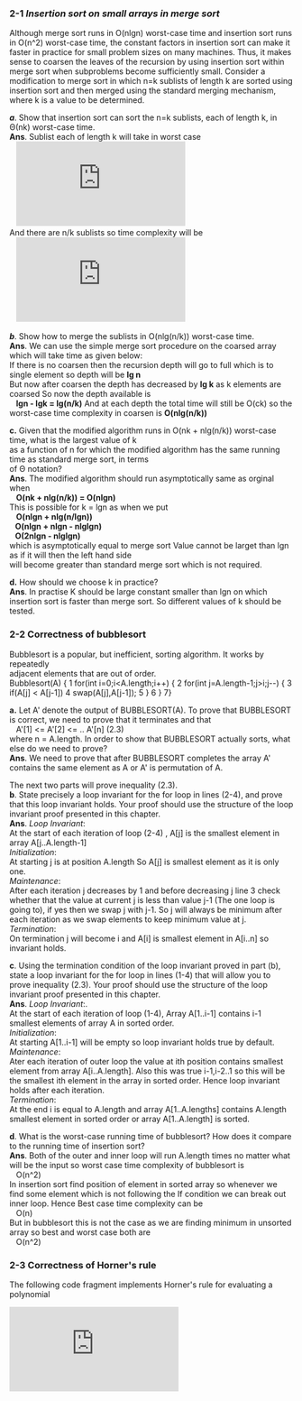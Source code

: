 ### 2-1  _Insertion sort on small arrays in merge sort_  
Although merge sort runs in O(nlgn) worst-case time and insertion sort runs in O(n^2) worst-case time, the constant factors in insertion sort can make it faster in practice for small problem sizes on many machines. Thus, it makes sense to coarsen the leaves of the recursion by using insertion sort within merge sort when	subproblems become sufficiently small. Consider a modification to merge sort in which n=k sublists of length k are sorted using insertion
sort and then merged using the standard merging mechanism, where k is a value to be determined.

**_a_**.
Show that insertion sort can sort the n=k sublists, each of length k, in Θ(nk) worst-case time.  
**Ans**.
Sublist each of length k will take in worst case  
&nbsp;&nbsp; ![equation](http://latex.codecogs.com/gif.latex?%5CTheta%28k%5E2%29)   
And there are n/k sublists so time complexity will be  
&nbsp;&nbsp; ![equation](http://latex.codecogs.com/gif.latex?%5CTheta%28n/k%20*%20k%5E2%29%20%3D%20%5Ctheta%28nk%29)
		
**_b_**.
Show how to merge the sublists in O(nlg(n/k)) worst-case time.  
**Ans**.
We can use the simple merge sort procedure on the coarsed array which will take time as given below:   
If there is no coarsen then the recursion depth will go to full which is to single element so depth will be **lg n**  
But now after coarsen the depth has decreased by **lg k** as k elements are coarsed So now the depth available is  
&nbsp;&nbsp; **lgn - lgk = lg(n/k)** And at each depth the total time will still be O(ck) so the worst-case time complexity in coarsen is **O(nlg(n/k))**

**c.**
Given that the modified algorithm runs in O(nk +  nlg(n/k)) worst-case time, what is the largest value of k  
as a function of n for which the modified algorithm has the same running time as standard merge sort, in terms   
of Θ notation?  
**Ans**.
The modified algorithm should run asymptotically same as orginal when  
&nbsp;&nbsp;	**O(nk + nlg(n/k)) = O(nlgn)**  
This is possible for k = lgn as when we put   
&nbsp;&nbsp;	**O(nlgn + nlg(n/lgn))  
&nbsp;&nbsp;	O(nlgn + nlgn - nlglgn)  
&nbsp;&nbsp;	O(2nlgn - nlglgn)**  
which is asymptotically equal to merge sort Value cannot be larget than lgn as if it will then the left hand side  
will become greater than standard merge sort which is not required.

**d.**
How should we choose k in practice?  
**Ans**.
In practise K should be large constant smaller than lgn 
on which insertion sort is faster than merge sort. So different values of k 
should be tested.
	
### 2-2 Correctness of bubblesort
Bubblesort is a popular, but inefficient, sorting algorithm. It works by repeatedly  
adjacent elements that are out of order.  
     Bubblesort(A) {
	1 	 for(int i=0;i<A.length;i++) {
	2	 	 for(int j=A.length-1;j>i;j--) {
	3			 if(A[j] < A[j-1])
	4				 swap(A[j],A[j-1]);
	5		 }
	6	 }
	7}

**a.**
Let A' denote the output of BUBBLESORT(A). To prove that BUBBLESORT is
correct, we need to prove that it terminates and that  
&nbsp;&nbsp; A'[1] <= A'[2] <= .. A'[n] (2.3)  
where n = A.length. In order to show that BUBBLESORT actually sorts, what
else do we need to prove?  
**Ans**.
We need to prove that after BUBBLESORT completes the array A' contains the 
same element as A or A' is permutation of A.  

The next two parts will prove inequality (2.3).  
**b**.
State precisely a loop invariant for the for loop in lines (2-4), and prove that this loop invariant holds. Your proof should use the structure of the loop invariant proof presented in this chapter.  
**Ans**.
_Loop Invariant_:  
At the start of each iteration  of loop (2-4) , A[j] is the smallest element in 
array A[j..A.length-1]  
_Initialization_:  
At starting j is at position A.length So A[j] is smallest element as it is only
one.  
_Maintenance_:  
After each iteration j decreases by 1 and before decreasing j line 3 check whether
that the value at current j is less than value j-1 (The one loop is going to), if yes then we swap j with j-1. So j will always be minimum after each iteration as we swap elements to keep minimum value at j.  
_Termination_:  
On termination j will become i and A[i] is smallest element in A[i..n] so invariant holds.  
	
**c**.
Using the termination condition of the loop invariant proved in part (b), state
a loop invariant for the for loop in lines (1-4) that will allow you to prove inequality (2.3). Your proof should use the structure of the loop invariant proof
presented in this chapter.  
**Ans**.
_Loop Invariant_:.  
At the start of each iteration of loop (1-4), Array A[1..i-1] contains i-1 smallest elements of array A in sorted order.  
_Initialization_:  
At starting A[1..i-1] will be empty so loop invariant holds true by default.
_Maintenance_:  
Ater each iteration of outer loop the value at ith position contains smallest element from array A[i..A.length]. Also this was true i-1,i-2..1 so this will be the smallest ith element in the array in sorted order. Hence loop invariant holds after each iteration.  
_Termination_:  
At the end i is equal to A.length and  array A[1..A.lengths] contains A.length smallest element in sorted order or array A[1..A.length] is sorted.  
	
**d**.
What is the worst-case running time of bubblesort? How does it compare to the
running time of insertion sort?  
**Ans**.
Both of the outer and inner loop will run A.length times no matter what will be 
the input so worst case time complexity of bubblesort is  
&nbsp;&nbsp; O(n^2)  
In insertion sort find position of element in sorted array so whenever we find 
some element which is not following the If condition we can break out inner loop.
Hence Best case time complexity can be  
&nbsp;&nbsp; O(n)  
But in bubblesort this is not the case as we are finding minimum in unsorted array
so best and worst case both are  
&nbsp;&nbsp; O(n^2)  
		
### 2-3 Correctness of Horner's rule
The following code fragment implements Horner's rule for evaluating a polynomial

![equation](http://latex.codecogs.com/gif.latex?%5Csum_%7Bk%3D0%7D%5E%7Bn-%28i&plus;1%29%7Da_%7Bk&plus;i&plus;1%7Dx%5Ek)

		